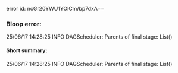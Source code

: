 error id: ncGr20YWU1YOlCm/bp7dxA==
### Bloop error:

25/06/17 14:28:25 INFO DAGScheduler: Parents of final stage: List()
#### Short summary: 

25/06/17 14:28:25 INFO DAGScheduler: Parents of final stage: List()